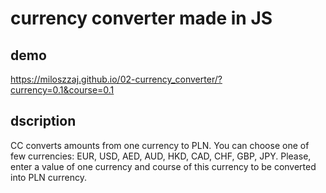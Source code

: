 # currency converter made in JS

## demo

https://miloszzaj.github.io/02-currency_converter/?currency=0.1&course=0.1

## dscription

CC converts amounts from one currency to PLN. You can choose one of few currencies: EUR, USD, AED, AUD, HKD, CAD, CHF, GBP, JPY.
Please, enter a value of one currency and course of this currency to be converted into PLN currency.
